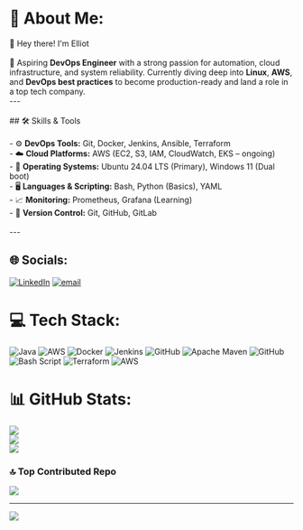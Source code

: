 # 💫 About Me:
👋 Hey there! I'm Elliot<br><br>🚀 Aspiring **DevOps Engineer** with a strong passion for automation, cloud infrastructure, and system reliability. Currently diving deep into **Linux**, **AWS**, and **DevOps best practices** to become production-ready and land a role in a top tech company.<br>---<br><br>## 🛠️ Skills & Tools<br><br>- ⚙️ **DevOps Tools:** Git, Docker, Jenkins, Ansible, Terraform  <br>- ☁️ **Cloud Platforms:** AWS (EC2, S3, IAM, CloudWatch, EKS – ongoing)  <br>- 🐧 **Operating Systems:** Ubuntu 24.04 LTS (Primary), Windows 11 (Dual boot)  <br>- 🖥️ **Languages & Scripting:** Bash, Python (Basics), YAML  <br>- 📈 **Monitoring:** Prometheus, Grafana (Learning)  <br>- 💾 **Version Control:** Git, GitHub, GitLab<br><br>---


## 🌐 Socials:
[![LinkedIn](https://img.shields.io/badge/LinkedIn-%230077B5.svg?logo=linkedin&logoColor=white)](https://linkedin.com/in/https://www.linkedin.com/in/contact-nilesh-jaiswar/) [![email](https://img.shields.io/badge/Email-D14836?logo=gmail&logoColor=white)](mailto:nieljaiswar0@gmail.com) 

# 💻 Tech Stack:
![Java](https://img.shields.io/badge/java-%23ED8B00.svg?style=for-the-badge&logo=openjdk&logoColor=white) ![AWS](https://img.shields.io/badge/AWS-%23FF9900.svg?style=for-the-badge&logo=amazon-aws&logoColor=white) ![Docker](https://img.shields.io/badge/docker-%230db7ed.svg?style=for-the-badge&logo=docker&logoColor=white) ![Jenkins](https://img.shields.io/badge/jenkins-%232C5263.svg?style=for-the-badge&logo=jenkins&logoColor=white) ![GitHub](https://img.shields.io/badge/github-%23121011.svg?style=for-the-badge&logo=github&logoColor=white) ![Apache Maven](https://img.shields.io/badge/Apache%20Maven-C71A36?style=for-the-badge&logo=Apache%20Maven&logoColor=white) ![GitHub](https://img.shields.io/badge/github-%23121011.svg?style=for-the-badge&logo=github&logoColor=white) ![Bash Script](https://img.shields.io/badge/bash_script-%23121011.svg?style=for-the-badge&logo=gnu-bash&logoColor=white) ![Terraform](https://img.shields.io/badge/terraform-%235835CC.svg?style=for-the-badge&logo=terraform&logoColor=white) ![AWS](https://img.shields.io/badge/AWS-%23FF9900.svg?style=for-the-badge&logo=amazon-aws&logoColor=white)
# 📊 GitHub Stats:
![](https://github-readme-stats.vercel.app/api?username=gitnilesh99&theme=default_repocard&hide_border=false&include_all_commits=true&count_private=true)<br/>
![](https://nirzak-streak-stats.vercel.app/?user=gitnilesh99&theme=default_repocard&hide_border=false)<br/>
![](https://github-readme-stats.vercel.app/api/top-langs/?username=gitnilesh99&theme=default_repocard&hide_border=false&include_all_commits=true&count_private=true&layout=compact)

### 🔝 Top Contributed Repo
![](https://github-contributor-stats.vercel.app/api?username=gitnilesh99&limit=5&theme=dark&combine_all_yearly_contributions=true)

---
[![](https://visitcount.itsvg.in/api?id=gitnilesh99&icon=9&color=0)](https://visitcount.itsvg.in)

<!-- Proudly created with GPRM ( https://gprm.itsvg.in ) -->
